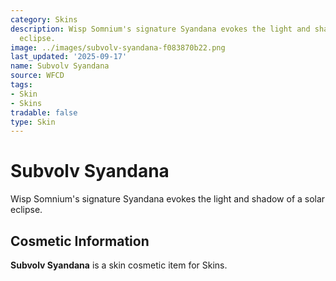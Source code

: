 ```yaml
---
category: Skins
description: Wisp Somnium's signature Syandana evokes the light and shadow of a solar
  eclipse.
image: ../images/subvolv-syandana-f083870b22.png
last_updated: '2025-09-17'
name: Subvolv Syandana
source: WFCD
tags:
- Skin
- Skins
tradable: false
type: Skin
---
```


# Subvolv Syandana

Wisp Somnium's signature Syandana evokes the light and shadow of a solar eclipse.

## Cosmetic Information

**Subvolv Syandana** is a skin cosmetic item for Skins.


